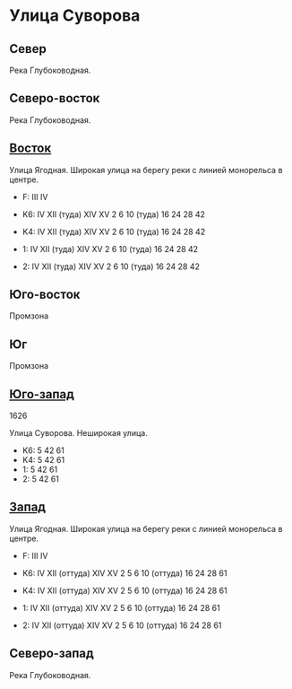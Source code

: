 # Улица Суворова

## Север

Река Глубоководная.

## Северо-восток

Река Глубоководная.

## [Восток](./11490020.md)

Улица Ягодная.
Широкая улица на берегу реки с линией монорельса в центре.

* F:    III IV

* K6:   IV  XII (туда)  XIV XV
        2   6   10 (туда)   16  24  28  42
* K4:   IV  XII (туда)  XIV XV
        2   6   10 (туда)   16  24  28  42
* 1:    IV  XII (туда)  XIV XV
        2   6   10 (туда)   16  24  28  42
* 2:    IV  XII (туда)  XIV XV
        2   6   10 (туда)   16  24  28  42

## Юго-восток

Промзона

## Юг

Промзона

## [Юго-запад](./450150.md)

1626

Улица Суворова.
Неширокая улица.

* K6:   5   42  61
* K4:   5   42  61
* 1:    5   42  61
* 2:    5   42  61

## [Запад](./11460020.md)

Улица Ягодная.
Широкая улица на берегу реки с линией монорельса в центре.

* F:    III IV

* K6:   IV  XII (оттуда)    XIV XV
        2   5   6   10 (оттуда) 16  24  28  61
* K4:   IV  XII (оттуда)    XIV XV
        2   5   6   10 (оттуда) 16  24  28  61
* 1:    IV  XII (оттуда)    XIV XV
        2   5   6   10 (оттуда) 16  24  28  61
* 2:    IV  XII (оттуда)    XIV XV
        2   5   6   10 (оттуда) 16  24  28  61

## Северо-запад

Река Глубоководная.
